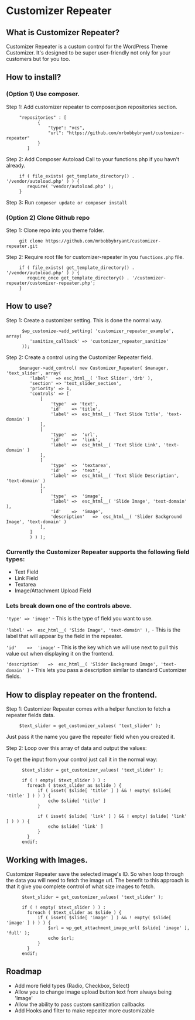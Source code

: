 # Customizer Repeater

## What is Customizer Repeater?

Customizer Repeater is a custom control for the WordPress Theme Customizer. It's designed to be super user-friendly not only for your customers but for you too.

## How to install?

### (Option 1) Use composer.

Step 1: Add customizer repeater to composer.json repositories section.

         "repositories" : [
         		{
         			"type": "vcs",
         			"url": "https://github.com/mrbobbybryant/customizer-repeater"
         		}
         	]

Step 2: Add Composer Autoload Call to your functions.php if you havn't already.
 
         if ( file_exists( get_template_directory() . '/vendor/autoload.php' ) ) {
            require( 'vendor/autoload.php' );
         }

Step 3: Run `composer update or composer install`

### (Option 2) Clone Github repo

Step 1: Clone repo into you theme folder.
 
         git clone https://github.com/mrbobbybryant/customizer-repeater.git

Step 2: Require root file for customizer-repeater in you `functions.php` file.

         if ( file_exists( get_template_directory() . '/vendor/autoload.php' ) ) {
            require_once get_template_directory() . '/customizer-repeater/customizer-repeater.php';
         }

## How to use?

Step 1: Create a customizer setting. This is done the normal way.

          $wp_customize->add_setting( 'customizer_repeater_example', array(
             'sanitize_callback' => 'customizer_repeater_sanitize'
          ));

Step 2: Create a control using the Customizer Repeater field.

         $manager->add_control( new Customizer_Repeater( $manager, 'text_slider', array(
             'label'   => esc_html__( 'Text Slider','drb' ),
             'section' => 'text_slider_section',
             'priority' => 1,
             'controls' => [
                 [
                     'type'  => 'text',
                     'id'    => 'title',
                     'label' =>  esc_html__( 'Text Slide Title', 'text-domain' )
                 ],
                 [
                     'type'  =>  'url',
                     'id'    =>  'link',
                     'label' =>  esc_html__( 'Text Slide Link', 'text-domain' )
                 ],
                 [
                     'type'  =>  'textarea',
                     'id'    =>  'text',
                     'label' =>  esc_html__( 'Text Slide Description', 'text-domain' )
                 ],
                 [
                     'type'  =>  'image',
                     'label' =>  esc_html__( 'Slide Image', 'text-domain' ),
                     'id'    =>  'image',
                     'description'   =>  esc_html__( 'Slider Background Image', 'text-domain' )
                 ],
             ]
             ) ) );

### Currently the Customizer Repeater supports the following field types:
* Text Field
* Link Field
* Textarea
* Image/Attachment Upload Field

### Lets break down one of the controls above.
`'type' => 'image'` - This is the type of field you want to use.

`'label' =>  esc_html__( 'Slide Image', 'text-domain' ),` - This is the label that will appear by the field in the repeater.

`'id'    =>  'image'` - This is the key which we will use next to pull this value out when displaying it on the frontend.

`'description'   =>  esc_html__( 'Slider Background Image', 'text-domain' )` - This lets you pass a description similar to standard Customizer fields.

## How to display repeater on the frontend.
Step 1: Customizer Repeater comes with a helper function to fetch a repeater fields data.

         $text_slider = get_customizer_values( 'text_slider' );

Just pass it the name you gave the repeater field when you created it.

Step 2: Loop over this array of data and output the values:

To get the input from your control just call it in the normal way:

          $text_slider = get_customizer_values( 'text_slider' );
          
          if ( ! empty( $text_slider ) ) :
            foreach ( $text_slider as $slide ) {
                if ( isset( $slide[ 'title' ] ) && ! empty( $slide[ 'title' ] ) ) ) {
                    echo $slide[ 'title' ]
                }
                
                if ( isset( $slide[ 'link' ] ) && ! empty( $slide[ 'link' ] ) ) ) {
                    echo $slide[ 'link' ]
                }
            }
          endif;

## Working with Images.
Customizer Repeater save the selected image's ID. So when loop through the data you will need to fetch the image url. The benefit to this approach is that it give you complete control of what size images to fetch.

          $text_slider = get_customizer_values( 'text_slider' );
          
          if ( ! empty( $text_slider ) ) :
            foreach ( $text_slider as $slide ) {
                if ( isset( $slide[ 'image' ] ) && ! empty( $slide[ 'image' ] ) ) ) {
                    $url = wp_get_attachment_image_url( $slide[ 'image' ], 'full' );
                    echo $url;
                }
            }
          endif;

## Roadmap
* Add more field types (Radio, Checkbox, Select)
* Allow you to change image upload button text from always being 'Image'
* Allow the ability to pass custom sanitization callbacks
* Add Hooks and filter to make repeater more customizable
